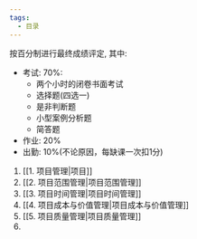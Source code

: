 ```yaml
---
tags:
  - 目录
---
```

按百分制进行最终成绩评定, 其中:
+ 考试: 70%:
    + 两个小时的闭卷书面考试
    + 选择题(四选一)
    + 是非判断题
    + 小型案例分析题
    + 简答题
+ 作业: 20%
+ 出勤: 10%(不论原因，每缺课一次扣1分)

1. [[1. 项目管理|项目]]
2. [[2. 项目范围管理|项目范围管理]]
3. [[3. 项目时间管理|项目时间管理]]
4. [[4. 项目成本与价值管理|项目成本与价值管理]]
5. [[5. 项目质量管理|项目质量管理]]
6. 